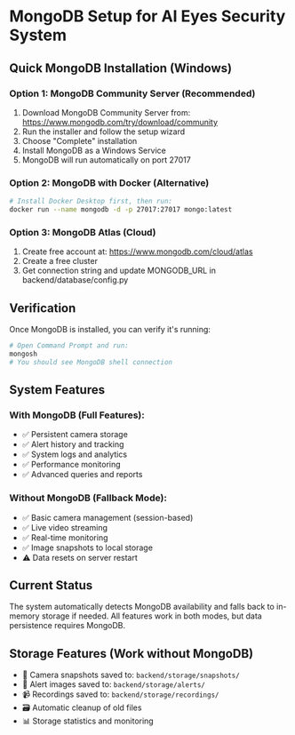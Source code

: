 # MongoDB Setup for AI Eyes Security System

## Quick MongoDB Installation (Windows)

### Option 1: MongoDB Community Server (Recommended)
1. Download MongoDB Community Server from: https://www.mongodb.com/try/download/community
2. Run the installer and follow the setup wizard
3. Choose "Complete" installation
4. Install MongoDB as a Windows Service
5. MongoDB will run automatically on port 27017

### Option 2: MongoDB with Docker (Alternative)
```bash
# Install Docker Desktop first, then run:
docker run --name mongodb -d -p 27017:27017 mongo:latest
```

### Option 3: MongoDB Atlas (Cloud)
1. Create free account at: https://www.mongodb.com/cloud/atlas
2. Create a free cluster
3. Get connection string and update MONGODB_URL in backend/database/config.py

## Verification
Once MongoDB is installed, you can verify it's running:
```bash
# Open Command Prompt and run:
mongosh
# You should see MongoDB shell connection
```

## System Features

### With MongoDB (Full Features):
- ✅ Persistent camera storage
- ✅ Alert history and tracking
- ✅ System logs and analytics
- ✅ Performance monitoring
- ✅ Advanced queries and reports

### Without MongoDB (Fallback Mode):
- ✅ Basic camera management (session-based)
- ✅ Live video streaming
- ✅ Real-time monitoring
- ✅ Image snapshots to local storage
- ⚠️ Data resets on server restart

## Current Status
The system automatically detects MongoDB availability and falls back to in-memory storage if needed. All features work in both modes, but data persistence requires MongoDB.

## Storage Features (Work without MongoDB)
- 📸 Camera snapshots saved to: `backend/storage/snapshots/`
- 🚨 Alert images saved to: `backend/storage/alerts/`
- 📹 Recordings saved to: `backend/storage/recordings/`
- 🗃️ Automatic cleanup of old files
- 📊 Storage statistics and monitoring